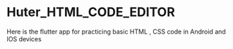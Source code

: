 # Huter_HTML_CODE_EDITOR
 Here is the flutter app for practicing basic HTML , CSS code in Android and IOS devices
